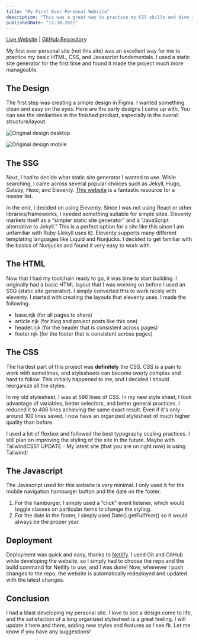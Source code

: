 ```yaml
---
title: "My First Ever Personal Website"
description: "This was a great way to practice my CSS skills and dive into using a static site generator for the first time."
publishedDate: "12-30-2021"
---
```


[Live Website](https://old-site--jpetrillo.netlify.app) | [GitHub Repository](https://github.com/joepetrillo/eleventy-personal-site/tree/old-site)

My first ever personal site (not this site) was an excellent way for me to practice my basic HTML, CSS, and Javascript fundamentals. I used a static site generator for the first time and found it made the project much more manageable.

## The Design

The first step was creating a simple design in Figma. I wanted something clean and easy on the eyes. Here are the early designs I came up with. You can see the similarities in the finished product, especially in the overall structure/layout.

![Original design desktop](/_tmp/public/img/first-personal-website/Desktop.png?as=webp)

![Original design mobile](/_tmp/public/img/first-personal-website/Mobile.png?as=webp)

## The SSG

Next, I had to decide what static site generator I wanted to use. While searching, I came across several popular choices such as Jekyll, Hugo, Gatsby, Hexo, and Eleventy. [This website](https://jamstack.org/generators/) is a fantastic resource for a master list.

In the end, I decided on using Eleventy. Since I was not using React or other libraries/frameworks, I needed something suitable for simple sites. Eleventy markets itself as a “simpler static site generator” and a “JavaScript alternative to Jekyll.” This is a perfect option for a site like this since I am unfamiliar with Ruby (Jekyll uses it). Eleventy supports many different templating languages like Liquid and Nunjucks. I decided to get familiar with the basics of Nunjucks and found it very easy to work with.

## The HTML

Now that I had my toolchain ready to go, it was time to start building. I originally had a basic HTML layout that I was working on before I used an SSG (static site generator). I simply converted this to work nicely with eleventy. I started with creating the layouts that eleventy uses. I made the following.

- base.njk (for all pages to share)
- article.njk (for blog and project posts like this one)
- header.njk (for the header that is consistent across pages)
- footer.njk (for the footer that is consistent across pages)

## The CSS

The hardest part of this project was **definitely** the CSS. CSS is a pain to work with sometimes, and stylesheets can become overly complex and hard to follow. This initially happened to me, and I decided I should reorganize all the styles.

In my old stylesheet, I was at 596 lines of CSS. In my new style sheet, I took advantage of variables, better selectors, and better general practices. I reduced it to 486 lines achieving the same exact result. Even if it's only around 100 lines saved, I now have an organized stylesheet of much higher quality than before.

I used a lot of flexbox and followed the best typography scaling practices. I still plan on improving the styling of the site in the future. Maybe with TailwindCSS? UPDATE - My latest site (that you are on right now) is using Tailwind!

## The Javascript

The Javascript used for this website is very minimal. I only used it for the mobile navigation hamburger button and the date on the footer.

1. For the hamburger, I simply used a “click” event listener, which would toggle classes on particular items to change the styling.
2. For the date in the footer, I simply used Date().getFullYear() so it would always be the proper year.

## Deployment

Deployment was quick and easy, thanks to [Netlify](https://www.netlify.com). I used Git and GitHub while developing the website, so I simply had to choose the repo and the build command for Netlify to use, and I was done! Now, whenever I push changes to the repo, the website is automatically redeployed and updated with the latest changes.

## Conclusion

I had a blast developing my personal site. I love to see a design come to life, and the satisfaction of a long organized stylesheet is a great feeling. I will update it here and there, adding new styles and features as I see fit. Let me know if you have any suggestions!
